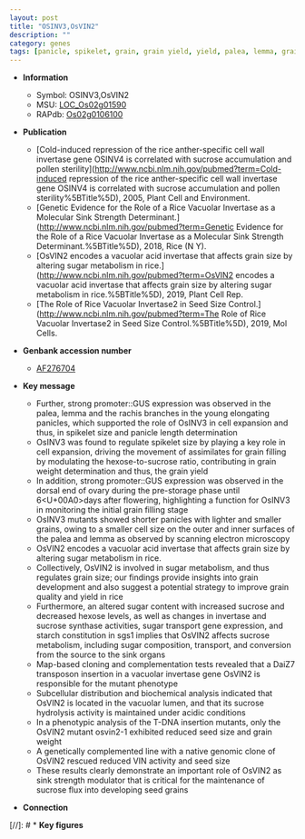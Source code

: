 ```yaml
---
layout: post
title: "OSINV3,OsVIN2"
description: ""
category: genes
tags: [panicle, spikelet, grain, grain yield, yield, palea, lemma, grain filling, grain weight, development, starch, map-based cloning, grain size, sugar, quality, sucrose, grain quality, seed, seed size]
---
```


* **Information**  
    + Symbol: OSINV3,OsVIN2  
    + MSU: [LOC_Os02g01590](http://rice.plantbiology.msu.edu/cgi-bin/ORF_infopage.cgi?orf=LOC_Os02g01590)  
    + RAPdb: [Os02g0106100](http://rapdb.dna.affrc.go.jp/viewer/gbrowse_details/irgsp1?name=Os02g0106100)  

* **Publication**  
    + [Cold-induced repression of the rice anther-specific cell wall invertase gene OSINV4 is correlated with sucrose accumulation and pollen sterility](http://www.ncbi.nlm.nih.gov/pubmed?term=Cold-induced repression of the rice anther-specific cell wall invertase gene OSINV4 is correlated with sucrose accumulation and pollen sterility%5BTitle%5D), 2005, Plant Cell and Environment.
    + [Genetic Evidence for the Role of a Rice Vacuolar Invertase as a Molecular Sink Strength Determinant.](http://www.ncbi.nlm.nih.gov/pubmed?term=Genetic Evidence for the Role of a Rice Vacuolar Invertase as a Molecular Sink Strength Determinant.%5BTitle%5D), 2018, Rice (N Y).
    + [OsVIN2 encodes a vacuolar acid invertase that affects grain size by altering sugar metabolism in rice.](http://www.ncbi.nlm.nih.gov/pubmed?term=OsVIN2 encodes a vacuolar acid invertase that affects grain size by altering sugar metabolism in rice.%5BTitle%5D), 2019, Plant Cell Rep.
    + [The Role of Rice Vacuolar Invertase2 in Seed Size Control.](http://www.ncbi.nlm.nih.gov/pubmed?term=The Role of Rice Vacuolar Invertase2 in Seed Size Control.%5BTitle%5D), 2019, Mol Cells.

* **Genbank accession number**  
    + [AF276704](http://www.ncbi.nlm.nih.gov/nuccore/AF276704)

* **Key message**  
    + Further, strong promoter::GUS expression was observed in the palea, lemma and the rachis branches in the young elongating panicles, which supported the role of OsINV3 in cell expansion and thus, in spikelet size and panicle length determination
    + OsINV3 was found to regulate spikelet size by playing a key role in cell expansion, driving the movement of assimilates for grain filling by modulating the hexose-to-sucrose ratio, contributing in grain weight determination and thus, the grain yield
    + In addition, strong promoter::GUS expression was observed in the dorsal end of ovary during the pre-storage phase until 6<U+00A0>days after flowering, highlighting a function for OsINV3 in monitoring the initial grain filling stage
    + OsINV3 mutants showed shorter panicles with lighter and smaller grains, owing to a smaller cell size on the outer and inner surfaces of the palea and lemma as observed by scanning electron microscopy
    + OsVIN2 encodes a vacuolar acid invertase that affects grain size by altering sugar metabolism in rice.
    + Collectively, OsVIN2 is involved in sugar metabolism, and thus regulates grain size; our findings provide insights into grain development and also suggest a potential strategy to improve grain quality and yield in rice
    + Furthermore, an altered sugar content with increased sucrose and decreased hexose levels, as well as changes in invertase and sucrose synthase activities, sugar transport gene expression, and starch constitution in sgs1 implies that OsVIN2 affects sucrose metabolism, including sugar composition, transport, and conversion from the source to the sink organs
    + Map-based cloning and complementation tests revealed that a DaiZ7 transposon insertion in a vacuolar invertase gene OsVIN2 is responsible for the mutant phenotype
    + Subcellular distribution and biochemical analysis indicated that OsVIN2 is located in the vacuolar lumen, and that its sucrose hydrolysis activity is maintained under acidic conditions
    + In a phenotypic analysis of the T-DNA insertion mutants, only the OsVIN2 mutant osvin2-1 exhibited reduced seed size and grain weight
    + A genetically complemented line with a native genomic clone of OsVIN2 rescued reduced VIN activity and seed size
    + These results clearly demonstrate an important role of OsVIN2 as sink strength modulator that is critical for the maintenance of sucrose flux into developing seed grains

* **Connection**  

[//]: # * **Key figures**  


